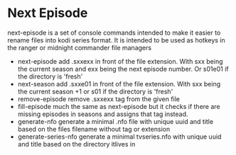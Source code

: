 # Next Episode

next-episode is a set of console commands intended to make it easier to rename files into kodi series format. It is
intended to be used as hotkeys in the ranger or midnight commander file managers

- next-episode add .sxxexx in front of the file extension. With sxx being the current season and exx being the next
  episode number. Or s01e01 if the directory is 'fresh'
- next-season add .sxxe01 in front of the file extension. With sxx being the current season +1 or s01 if the directory
  is 'fresh'
- remove-episode remove .sxxexx tag from the given file
- fill-episode much the same as next-episode but it checks if there are missing episodes in seasons and assigns that tag
  instead.
- generate-nfo generate a minimal .nfo file with unique uuid and title based on the files filename without tag or
  extension
- generate-series-nfo generate a minimal tvseries.nfo with unique uuid and title based on the directory itlives in